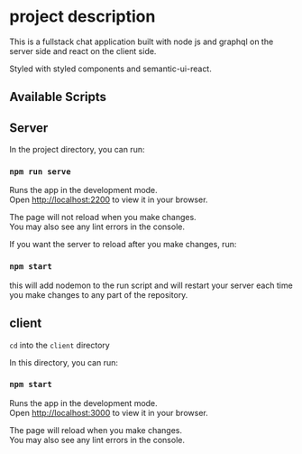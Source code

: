 # project description

This is a fullstack chat application built with node js and graphql on the server side and react on the client side.

Styled with styled components and semantic-ui-react.

## Available Scripts

## Server

In the project directory, you can run:

### `npm run serve`

Runs the app in the development mode.\
Open [http://localhost:2200](http://localhost:2200) to view it in your browser.

The page will not reload when you make changes.\
You may also see any lint errors in the console.

If you want the server to reload after you make changes, run:

### `npm start`

this will add nodemon to the run script and will restart your server each time you make changes to any part of the repository.

## client

`cd` into the `client` directory

In this directory, you can run:

### `npm start`

Runs the app in the development mode.\
Open [http://localhost:3000](http://localhost:3000) to view it in your browser.

The page will reload when you make changes.\
You may also see any lint errors in the console.
